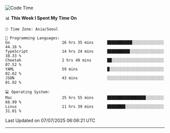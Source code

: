 <!---
[![JS's LinkedIn](https://img.shields.io/badge/LinkedIn-blue?style=for-the-badge&logo=linkedin)](https://www.linkedin.com/in/jaeseung-lee-5a2a32139/) 
[![JS's Notion](https://img.shields.io/badge/Notion-black?style=for-the-badge&logo=notion)](https://bit.ly/ljswiki1) <br><br>
-->
<!-- ![JS's GitHub stats](https://github-readme-stats-lemon-five.vercel.app/api?username=tkxkd0159&hide=contribs,prs,stars,issues&show_icons=true&theme=react&include_all_commits=true)   -->
<!-- ![Top Langs](https://github-readme-stats-lemon-five.vercel.app/api/top-langs/?username=tkxkd0159&layout=compact&hide=jupyter%20notebook,scss,html,css&langs_count=10)  -->


<!--START_SECTION:waka-->
![Code Time](http://img.shields.io/badge/Code%20Time-3%2C980%20hrs%2031%20mins-blue)

📊 **This Week I Spent My Time On** 

```text
🕑︎ Time Zone: Asia/Seoul

💬 Programming Languages: 
Go                       16 hrs 35 mins      ███████████░░░░░░░░░░░░░░   44.16 % 
TypeScript               14 hrs 24 mins      ██████████░░░░░░░░░░░░░░░   38.33 % 
Cheetah                  2 hrs 49 mins       ██░░░░░░░░░░░░░░░░░░░░░░░   07.52 % 
YAML                     59 mins             █░░░░░░░░░░░░░░░░░░░░░░░░   02.62 % 
JSON                     43 mins             ░░░░░░░░░░░░░░░░░░░░░░░░░   01.92 % 

💻 Operating System: 
Mac                      25 hrs 55 mins      █████████████████░░░░░░░░   68.99 % 
Linux                    11 hrs 39 mins      ████████░░░░░░░░░░░░░░░░░   31.01 % 
```


 Last Updated on 07/07/2025 06:06:21 UTC
<!--END_SECTION:waka-->

---
<!---
<a href="https://github.com/tkxkd0159/books">
  <img align="center" src="https://github-readme-stats-lemon-five.vercel.app/api/pin/?username=tkxkd0159&repo=books&theme=react" />
</a>
-->

<!---
- 🔭 I’m currently working on ...
- 🌱 I’m currently learning blockchain and distributed network
- 👯 I’m looking to collaborate on ...
- 🤔 I’m looking for help with ...
- 💬 Ask me about ...
- 📫 How to reach me: ...
- 😄 Pronouns: ...
- ⚡ Fun fact: ...
-->
